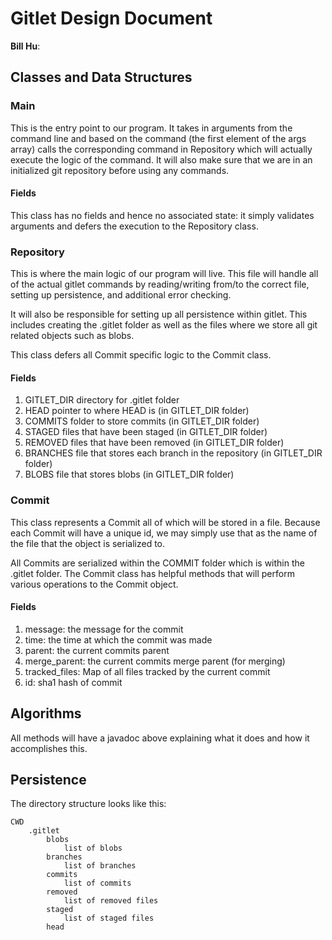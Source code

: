 # Gitlet Design Document

**Bill Hu**:

## Classes and Data Structures

### Main

This is the entry point to our program.
It takes in arguments from the command line and based on the command (the first element of the args array) calls the corresponding command in Repository which will actually execute the logic of the command.
It will also make sure that we are in an initialized git repository before using any commands.

#### Fields

This class has no fields and hence no associated state: it simply validates arguments and defers the execution to the Repository class.

### Repository

This is where the main logic of our program will live.
This file will handle all of the actual gitlet commands by reading/writing from/to the correct file, setting up persistence, and additional error checking.

It will also be responsible for setting up all persistence within gitlet.
This includes creating the .gitlet folder as well as the files where we store all git related objects such as blobs.

This class defers all Commit specific logic to the Commit class.


#### Fields

1. GITLET_DIR directory for .gitlet folder
2. HEAD pointer to where HEAD is (in GITLET_DIR folder)
3. COMMITS folder to store commits (in GITLET_DIR folder)
4. STAGED files that have been staged (in GITLET_DIR folder)
5. REMOVED files that have been removed (in GITLET_DIR folder)
6. BRANCHES file that stores each branch in the repository (in GITLET_DIR folder)
7. BLOBS file that stores blobs (in GITLET_DIR folder)

### Commit

This class represents a Commit all of which will be stored in a file.
Because each Commit will have a unique id, we may simply use that as the name of the file that the object is serialized to.

All Commits are serialized within the COMMIT folder which is within the .gitlet folder.
The Commit class has helpful methods that will perform various operations to the Commit object.

#### Fields

1. message: the message for the commit
2. time: the time at which the commit was made
3. parent: the current commits parent
4. merge_parent: the current commits merge parent (for merging)
5. tracked_files: Map of all files tracked by the current commit
6. id: sha1 hash of commit

## Algorithms

All methods will have a javadoc above explaining what it does and how it accomplishes this.

## Persistence

The directory structure looks like this:

    CWD
        .gitlet
            blobs
                list of blobs
            branches
                list of branches
            commits
                list of commits
            removed
                list of removed files
            staged
                list of staged files
            head

